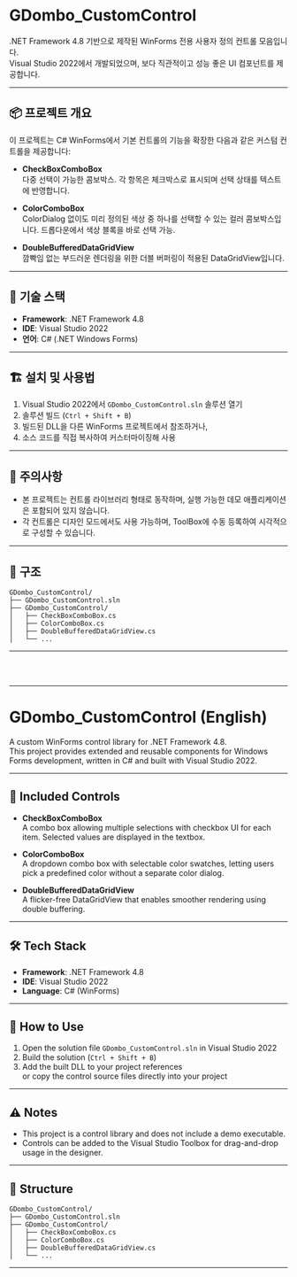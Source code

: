 
# GDombo_CustomControl

.NET Framework 4.8 기반으로 제작된 WinForms 전용 사용자 정의 컨트롤 모음입니다.  
Visual Studio 2022에서 개발되었으며, 보다 직관적이고 성능 좋은 UI 컴포넌트를 제공합니다.

---

## 📦 프로젝트 개요

이 프로젝트는 C# WinForms에서 기본 컨트롤의 기능을 확장한 다음과 같은 커스텀 컨트롤을 제공합니다:

- **CheckBoxComboBox**  
  다중 선택이 가능한 콤보박스. 각 항목은 체크박스로 표시되며 선택 상태를 텍스트에 반영합니다.

- **ColorComboBox**  
  ColorDialog 없이도 미리 정의된 색상 중 하나를 선택할 수 있는 컬러 콤보박스입니다. 드롭다운에서 색상 블록을 바로 선택 가능.

- **DoubleBufferedDataGridView**  
  깜빡임 없는 부드러운 렌더링을 위한 더블 버퍼링이 적용된 DataGridView입니다.

---

## 🧰 기술 스택

- **Framework**: .NET Framework 4.8  
- **IDE**: Visual Studio 2022  
- **언어**: C# (.NET Windows Forms)  

---

## 🏗️ 설치 및 사용법

1. Visual Studio 2022에서 `GDombo_CustomControl.sln` 솔루션 열기
2. 솔루션 빌드 (`Ctrl + Shift + B`)
3. 빌드된 DLL을 다른 WinForms 프로젝트에서 참조하거나,
4. 소스 코드를 직접 복사하여 커스터마이징해 사용

---

## 📌 주의사항

- 본 프로젝트는 컨트롤 라이브러리 형태로 동작하며, 실행 가능한 데모 애플리케이션은 포함되어 있지 않습니다.
- 각 컨트롤은 디자인 모드에서도 사용 가능하며, ToolBox에 수동 등록하여 시각적으로 구성할 수 있습니다.

---

## 📂 구조

```
GDombo_CustomControl/
├── GDombo_CustomControl.sln
├── GDombo_CustomControl/
│   ├── CheckBoxComboBox.cs
│   ├── ColorComboBox.cs
│   ├── DoubleBufferedDataGridView.cs
│   └── ...
```

---

<br><br>

---

# GDombo_CustomControl (English)

A custom WinForms control library for .NET Framework 4.8.  
This project provides extended and reusable components for Windows Forms development, written in C# and built with Visual Studio 2022.

---

## 🧩 Included Controls

- **CheckBoxComboBox**  
  A combo box allowing multiple selections with checkbox UI for each item. Selected values are displayed in the textbox.

- **ColorComboBox**  
  A dropdown combo box with selectable color swatches, letting users pick a predefined color without a separate color dialog.

- **DoubleBufferedDataGridView**  
  A flicker-free DataGridView that enables smoother rendering using double buffering.

---

## 🛠️ Tech Stack

- **Framework**: .NET Framework 4.8  
- **IDE**: Visual Studio 2022  
- **Language**: C# (WinForms)

---

## 🧪 How to Use

1. Open the solution file `GDombo_CustomControl.sln` in Visual Studio 2022
2. Build the solution (`Ctrl + Shift + B`)
3. Add the built DLL to your project references  
   or copy the control source files directly into your project

---

## ⚠️ Notes

- This project is a control library and does not include a demo executable.
- Controls can be added to the Visual Studio Toolbox for drag-and-drop usage in the designer.

---

## 📁 Structure

```
GDombo_CustomControl/
├── GDombo_CustomControl.sln
├── GDombo_CustomControl/
│   ├── CheckBoxComboBox.cs
│   ├── ColorComboBox.cs
│   ├── DoubleBufferedDataGridView.cs
│   └── ...
```

---
